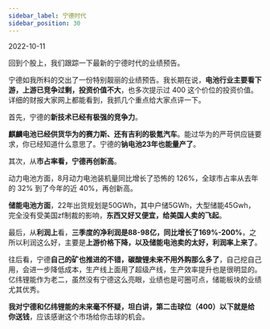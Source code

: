 ```yaml
---
sidebar_label: 宁德时代
sidebar_position: 30
---
```


2022-10-11

回到个股上，我们跟踪一下最新的宁德时代的业绩预告。

宁德如我所料的交出了一份特别靓丽的业绩预告。我长期在说，**电池行业主要看下游，上游已竞争过剩，投资价值不大**，也多次提示过 400 这个价位的投资价值。详细的财报大家网上都能看到，我抓几个重点给大家点评一下。

首先，宁德的**新技术已经有极强的竞争力**。

**麒麟电池已经供货华为的赛力斯、还有吉利的极氪汽车**。能过华为的严苛供应链要求，你已经知道什么意思了。宁德的**钠电池23年也能量产了**。

其次，从**市占率看，宁德再创新高**。

动力电池方面，8月动力电池装机量同比增长了恐怖的  126%，全球市占率从去年的 32% 到了今年的近 40%，再创新高。

**储能电池方面**，22年出货规划是50GWh，其中户储5GWh，大型储能45Gwh，完全没有受美国zf制裁的影响，**东西又好又便宜，给美国人卖的飞起**。

最后，从**利润上**看，**三季度的净利润是88-98亿，同比增长了169%-200%**，之所以利润这么好，主要是**上游价格下降，以及储能电池卖的太好，利润率上来了**。

往后看，宁德**自己的矿也推进的不错，碳酸锂未来不用外购那么多了**，自己挖自己用，会进一步降低成本，生产线上面用了超级产线，生产效率提升也是很明显的。亿纬锂能作为老二，虽然没有宁德这么亮眼，业绩也是可圈可点，储能板块的业绩尤其优秀。

**我对宁德和亿纬锂能的未来毫不怀疑，坦白讲，第二击球位（400）以下就是给你送钱**，应该感谢这个市场给你击球的机会。